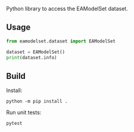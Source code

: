 Python library to access the EAModelSet dataset.


## Usage

```py
from eamodelset.dataset import EAModelSet

dataset = EAModelSet()
print(dataset.info)
```




## Build

Install:
```
python -m pip install . 
```

Run unit tests:

```bash
pytest
```